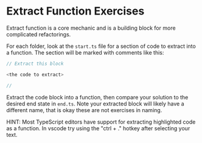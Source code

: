 # Extract Function Exercises

Extract function is a core mechanic and is a building block for more complicated refactorings.

For each folder, look at the `start.ts` file for a section of code to extract into a function. The section will be marked with comments like this:

```ts
// Extract this block 

<the code to extract>

//
```

Extract the code block into a function, then compare your solution to the desired end state in `end.ts`. Note your extracted block will likely have a different name, that is okay these are not exercises in naming.

HINT: Most TypeScript editors have support for extracting highlighted code as a function. In vscode try using the "ctrl + ." hotkey after selecting your text.
